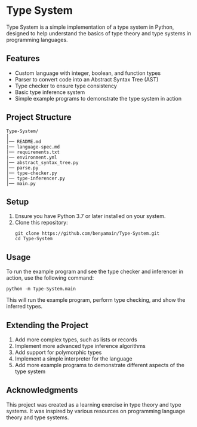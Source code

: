 # Type System

Type System is a simple implementation of a type system in Python, designed to help understand the basics of type theory and type systems in programming languages.

## Features

- Custom language with integer, boolean, and function types
- Parser to convert code into an Abstract Syntax Tree (AST)
- Type checker to ensure type consistency
- Basic type inference system
- Simple example programs to demonstrate the type system in action

## Project Structure

```
Type-System/
│
│── README.md
|── language-spec.md
│── requirements.txt
|── environment.yml
│── abstract_syntax_tree.py
│── parse.py
│── type-checker.py
│── type-inferencer.py
│── main.py
```

## Setup

1. Ensure you have Python 3.7 or later installed on your system.
2. Clone this repository:
   ```
   git clone https://github.com/benyamain/Type-System.git
   cd Type-System
   ```

## Usage

To run the example program and see the type checker and inferencer in action, use the following command:

```
python -m Type-System.main
```

This will run the example program, perform type checking, and show the inferred types.

## Extending the Project

1. Add more complex types, such as lists or records
2. Implement more advanced type inference algorithms
3. Add support for polymorphic types
4. Implement a simple interpreter for the language
5. Add more example programs to demonstrate different aspects of the type system

## Acknowledgments

This project was created as a learning exercise in type theory and type systems. It was inspired by various resources on programming language theory and type systems.